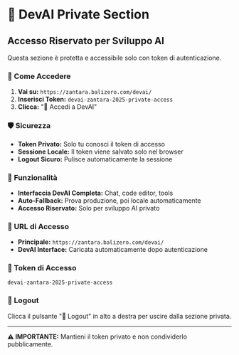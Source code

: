 # 🔐 DevAI Private Section

## Accesso Riservato per Sviluppo AI

Questa sezione è protetta e accessibile solo con token di autenticazione.

### 🚀 Come Accedere

1. **Vai su:** `https://zantara.balizero.com/devai/`
2. **Inserisci Token:** `devai-zantara-2025-private-access`
3. **Clicca:** "🔐 Accedi a DevAI"

### 🛡️ Sicurezza

- **Token Privato:** Solo tu conosci il token di accesso
- **Sessione Locale:** Il token viene salvato solo nel browser
- **Logout Sicuro:** Pulisce automaticamente la sessione

### 🔧 Funzionalità

- **Interfaccia DevAI Completa:** Chat, code editor, tools
- **Auto-Fallback:** Prova produzione, poi locale automaticamente
- **Accesso Riservato:** Solo per sviluppo AI privato

### 📱 URL di Accesso

- **Principale:** `https://zantara.balizero.com/devai/`
- **DevAI Interface:** Caricata automaticamente dopo autenticazione

### 🔑 Token di Accesso

```
devai-zantara-2025-private-access
```

### 🚪 Logout

Clicca il pulsante "🚪 Logout" in alto a destra per uscire dalla sezione privata.

---

**⚠️ IMPORTANTE:** Mantieni il token privato e non condividerlo pubblicamente.
